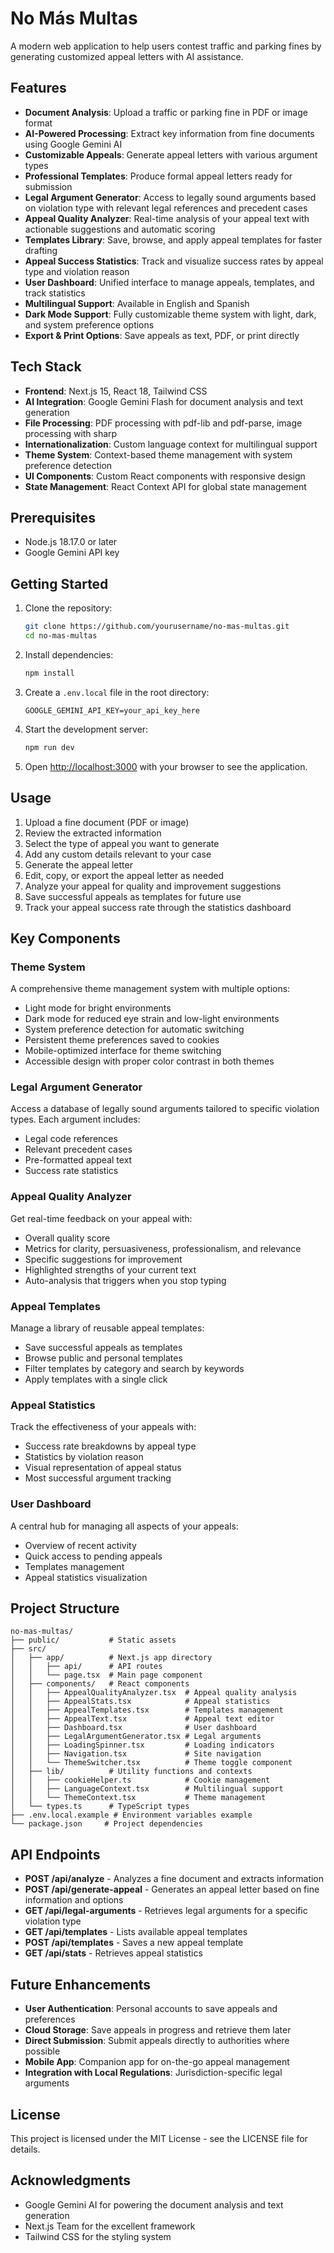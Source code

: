 # No Más Multas

A modern web application to help users contest traffic and parking fines by generating customized appeal letters with AI assistance.

## Features

- **Document Analysis**: Upload a traffic or parking fine in PDF or image format
- **AI-Powered Processing**: Extract key information from fine documents using Google Gemini AI
- **Customizable Appeals**: Generate appeal letters with various argument types
- **Professional Templates**: Produce formal appeal letters ready for submission
- **Legal Argument Generator**: Access to legally sound arguments based on violation type with relevant legal references and precedent cases
- **Appeal Quality Analyzer**: Real-time analysis of your appeal text with actionable suggestions and automatic scoring
- **Templates Library**: Save, browse, and apply appeal templates for faster drafting
- **Appeal Success Statistics**: Track and visualize success rates by appeal type and violation reason
- **User Dashboard**: Unified interface to manage appeals, templates, and track statistics
- **Multilingual Support**: Available in English and Spanish
- **Dark Mode Support**: Fully customizable theme system with light, dark, and system preference options
- **Export & Print Options**: Save appeals as text, PDF, or print directly

## Tech Stack

- **Frontend**: Next.js 15, React 18, Tailwind CSS
- **AI Integration**: Google Gemini Flash for document analysis and text generation
- **File Processing**: PDF processing with pdf-lib and pdf-parse, image processing with sharp
- **Internationalization**: Custom language context for multilingual support
- **Theme System**: Context-based theme management with system preference detection
- **UI Components**: Custom React components with responsive design
- **State Management**: React Context API for global state management

## Prerequisites

- Node.js 18.17.0 or later
- Google Gemini API key

## Getting Started

1. Clone the repository:
   ```bash
   git clone https://github.com/yourusername/no-mas-multas.git
   cd no-mas-multas
   ```

2. Install dependencies:
   ```bash
   npm install
   ```

3. Create a `.env.local` file in the root directory:
   ```
   GOOGLE_GEMINI_API_KEY=your_api_key_here
   ```

4. Start the development server:
   ```bash
   npm run dev
   ```

5. Open [http://localhost:3000](http://localhost:3000) with your browser to see the application.

## Usage

1. Upload a fine document (PDF or image)
2. Review the extracted information
3. Select the type of appeal you want to generate
4. Add any custom details relevant to your case
5. Generate the appeal letter
6. Edit, copy, or export the appeal letter as needed
7. Analyze your appeal for quality and improvement suggestions
8. Save successful appeals as templates for future use
9. Track your appeal success rate through the statistics dashboard

## Key Components

### Theme System
A comprehensive theme management system with multiple options:
- Light mode for bright environments
- Dark mode for reduced eye strain and low-light environments
- System preference detection for automatic switching
- Persistent theme preferences saved to cookies
- Mobile-optimized interface for theme switching
- Accessible design with proper color contrast in both themes

### Legal Argument Generator
Access a database of legally sound arguments tailored to specific violation types. Each argument includes:
- Legal code references
- Relevant precedent cases
- Pre-formatted appeal text
- Success rate statistics

### Appeal Quality Analyzer
Get real-time feedback on your appeal with:
- Overall quality score
- Metrics for clarity, persuasiveness, professionalism, and relevance
- Specific suggestions for improvement
- Highlighted strengths of your current text
- Auto-analysis that triggers when you stop typing

### Appeal Templates
Manage a library of reusable appeal templates:
- Save successful appeals as templates
- Browse public and personal templates
- Filter templates by category and search by keywords
- Apply templates with a single click

### Appeal Statistics
Track the effectiveness of your appeals with:
- Success rate breakdowns by appeal type
- Statistics by violation reason
- Visual representation of appeal status
- Most successful argument tracking

### User Dashboard
A central hub for managing all aspects of your appeals:
- Overview of recent activity
- Quick access to pending appeals
- Templates management
- Appeal statistics visualization

## Project Structure

```
no-mas-multas/
├── public/           # Static assets
├── src/
│   ├── app/          # Next.js app directory
│   │   ├── api/      # API routes
│   │   └── page.tsx  # Main page component
│   ├── components/   # React components
│   │   ├── AppealQualityAnalyzer.tsx  # Appeal quality analysis
│   │   ├── AppealStats.tsx            # Appeal statistics
│   │   ├── AppealTemplates.tsx        # Templates management
│   │   ├── AppealText.tsx             # Appeal text editor
│   │   ├── Dashboard.tsx              # User dashboard
│   │   ├── LegalArgumentGenerator.tsx # Legal arguments
│   │   ├── LoadingSpinner.tsx         # Loading indicators
│   │   ├── Navigation.tsx             # Site navigation
│   │   └── ThemeSwitcher.tsx          # Theme toggle component
│   ├── lib/          # Utility functions and contexts
│   │   ├── cookieHelper.ts            # Cookie management
│   │   ├── LanguageContext.tsx        # Multilingual support
│   │   └── ThemeContext.tsx           # Theme management
│   └── types.ts      # TypeScript types
├── .env.local.example # Environment variables example
└── package.json     # Project dependencies
```

## API Endpoints

- **POST /api/analyze** - Analyzes a fine document and extracts information
- **POST /api/generate-appeal** - Generates an appeal letter based on fine information and options
- **GET /api/legal-arguments** - Retrieves legal arguments for a specific violation type
- **GET /api/templates** - Lists available appeal templates
- **POST /api/templates** - Saves a new appeal template
- **GET /api/stats** - Retrieves appeal statistics

## Future Enhancements

- **User Authentication**: Personal accounts to save appeals and preferences
- **Cloud Storage**: Save appeals in progress and retrieve them later
- **Direct Submission**: Submit appeals directly to authorities where possible
- **Mobile App**: Companion app for on-the-go appeal management
- **Integration with Local Regulations**: Jurisdiction-specific legal arguments

## License

This project is licensed under the MIT License - see the LICENSE file for details.

## Acknowledgments

- Google Gemini AI for powering the document analysis and text generation
- Next.js Team for the excellent framework
- Tailwind CSS for the styling system
